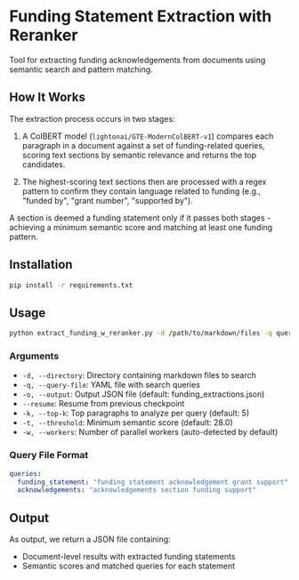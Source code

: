 # Funding Statement Extraction with Reranker

Tool for extracting funding acknowledgements from documents using semantic search and pattern matching.

## How It Works

The extraction process occurs in two stages:

1. A ColBERT model (`lightonai/GTE-ModernColBERT-v1`) compares each paragraph in a document against a set of funding-related queries, scoring text sections by semantic relevance and returns the top candidates.

2. The highest-scoring text sections then are processed with a regex pattern to confirm they contain language related to funding (e.g., "funded by", "grant number", "supported by").

A section is deemed a funding statement only if it passes both stages - achieving a minimum semantic score and matching at least one funding pattern.

## Installation

```bash
pip install -r requirements.txt
```

## Usage

```bash
python extract_funding_w_reranker.py -d /path/to/markdown/files -q queries.yaml -o results.json
```

### Arguments

- `-d, --directory`: Directory containing markdown files to search
- `-q, --query-file`: YAML file with search queries
- `-o, --output`: Output JSON file (default: funding_extractions.json)
- `--resume`: Resume from previous checkpoint
- `-k, --top-k`: Top paragraphs to analyze per query (default: 5)
- `-t, --threshold`: Minimum semantic score (default: 28.0)
- `-w, --workers`: Number of parallel workers (auto-detected by default)

### Query File Format

```yaml
queries:
  funding_statement: "funding statement acknowledgement grant support"
  acknowledgements: "acknowledgements section funding support"
```

## Output

As output, we return a JSON file containing:
- Document-level results with extracted funding statements
- Semantic scores and matched queries for each statement